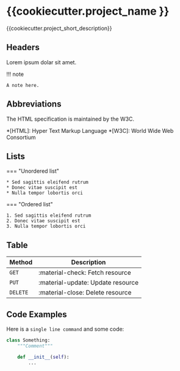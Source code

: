# {{cookiecutter.project_name }}

{{cookiecutter.project_short_description}}

## Headers
Lorem ipsum dolar sit amet.

!!! note

    A note here.


## Abbreviations

The HTML specification is maintained by the W3C.

*[HTML]: Hyper Text Markup Language
*[W3C]:  World Wide Web Consortium

## Lists

=== "Unordered list"

    * Sed sagittis eleifend rutrum
    * Donec vitae suscipit est
    * Nulla tempor lobortis orci

=== "Ordered list"

    1. Sed sagittis eleifend rutrum
    2. Donec vitae suscipit est
    3. Nulla tempor lobortis orci

## Table

| Method      | Description                          |
| ----------- | ------------------------------------ |
| `GET`       | :material-check:     Fetch resource  |
| `PUT`       | :material-update:    Update resource |
| `DELETE`    | :material-close:     Delete resource |

## Code Examples

Here is a `single line command` and some code:
```python
class Something:
    """Comment"""

    def __init__(self):
        ...
```
